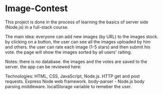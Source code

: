 # Image-Contest
This project is done in the process of learning the basics of server side (Node.js) in a full-stack course.

The main idea:
  everyone can add new images (by URL) to the images stock. by clicking on a button, the user can see all the images uploaded by him and others.
  the user can rate each image (1-5 stars) and then submit his vote. the page will show the images sorted by all users' raiting. 

Notes:
  there is no database. the images and the votes are saved to the server.
  the app can be reviewed here: 

Technologies:
  HTML, CSS, JavaScript, Node.js.
  HTTP get and post requests. 
  Express Node web framework.
  body-parser - Node.js body parsing middleware.
  localStorage variable to remeber the user.
